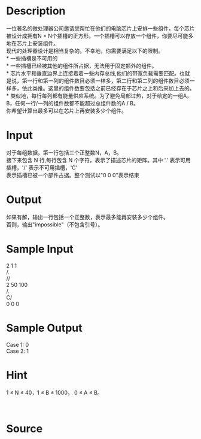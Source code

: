 
# Description

<div class="content"><div>一位著名的微处理器公司邀请您帮忙在他们的电脑芯片上安排一些组件，每个芯片被设计成拥有N × N个插槽的正方形。一个插槽可以存放一个组件，你要尽可能多地在芯片上安装组件。</div>
<div>现代的处理器设计是相当复杂的。不幸地，你需要满足以下的限制。</div>
<div>* 一些插槽是不可用的</div>
<div>* 一些插槽已经被其他的组件所占据，无法用于固定额外的组件。</div>
<div>* 芯片水平和垂直边界上连接着着一些内存总线,他们的带宽负载需要匹配。也就是说，第一行和第一列的组件数目必须一样多，第二行和第二列的组件数目必须一样多，依此类推。这里的组件数要包括之前已经存在于芯片之上和后来加上去的。</div>
<div>* 类似地，每行每列都有能量供应系统。为了避免局部过热，对于给定的一组A，B，任何一行/一列的组件数都不能超过总组件数的A / B。</div>
<div>你希望计算出最多可以在芯片上再安装多少个组件。</div>
<div></div>
<p></p></div>

# Input

<div class="content"><div></div>
<div>对于每组数据，第一行包括三个正整数N，A，B。</div>
<div>接下来包含 N 行,每行包含 N 个字符，表示了描述芯片的矩阵。其中 &#39;.&#39; 表示可用插槽，&#39;/&#39; 表示不可用插槽，&#39;C&#39; </div>
<div>表示插槽已被一个部件占据。整个测试以&#34;0 0 0&#34;表示结束</div>
<div></div>
<div></div>
<p></p></div>

# Output

<div class="content"><div>如果有解，输出一行包括一个正整数，表示最多能再安装多少个组件。</div>
<div>否则，输出&#34;impossible&#34;（不包含引号）。</div>
<div></div>
<p></p></div>

# Sample Input

<div class="content"><span class="sampledata">2 1 1<br/>
/.<br/>
//<br/>
2 50 100<br/>
/.<br/>
C/<br/>
0 0 0</span></div>

# Sample Output

<div class="content"><span class="sampledata">Case 1: 0<br/>
Case 2: 1</span></div>

# Hint

<div class="content"><p></p><p>1 ≤ N ≤ 40，1 ≤ B ≤ 1000， 0 ≤ A ≤ B。</p><br/>
<p></p><p></p></div>

# Source

<div class="content"><p><a href="problemset.php?search="></a></p></div>

